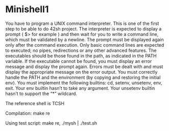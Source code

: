 # Minishell1

You have to program a UNIX command interpreter.
This is one of the first step to be able to do 42sh project.
The interpreter is expected to display a prompt ( $> for example ) and then wait for you to write a command
line, which must be validated by a newline.
The prompt must be displayed again only after the command execution.
Only basic command lines are expected to executed; no pipes, redirections or any other advanced features.
The executables should be those found in the path, as indicated in the PATH variable.
If the executable cannot be found, you must display an error message and display the prompt again.
Errors must be dealt with and must display the appropriate message on the error output.
You must correctly handle the PATH and the environment (by copying and restoring the initial env).
You must implement the following builtins: cd, setenv, unsetenv, env, exit.
Your env builtin hasn’t to take any argument. Your unsetenv builtin hasn’t to support the “*” wildcard.

The reference shell is TCSH

Compilation:
    make re

Using test script:
    make re, ./mysh | ./test.sh